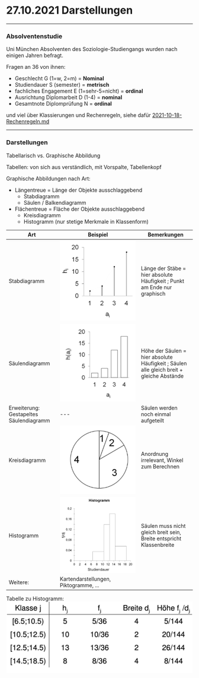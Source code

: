 # 27.10.2021  Darstellungen





---

### Absolventenstudie

Uni München Absolventen des Soziologie-Studiengangs wurden nach einigen Jahren befragt.

Fragen an 36 von ihnen:

- Geschlecht G (1=w, 2=m) = **Nominal**
- Studiendauer S (semester) = **metrisch**
- fachliches Engagement E (1=sehr-5=nicht) = **ordinal**
- Ausrichtung Diplomarbeit D (1-4) = **nominal**
- Gesamtnote Diplomprüfung N = **ordinal**

und viel über Klassierungen und Rechenregeln, siehe dafür  [2021-10-18-Rechenregeln.md](2021-10-18-Rechenregeln.md) 

---



### Darstellungen

Tabellarisch vs. Graphische Abbildung

Tabellen: von sich aus verständlich, mit Vorspalte, Tabellenkopf 

Graphische Abbildungen nach Art:

- Längentreue = Länge der Objekte ausschlaggebend
    - Stabdiagramm
    - Säulen / Balkendiagramm
- Flächentreue = Fläche der Objekte ausschlaggebend
    - Kreisdiagramm
    - Histogramm (nur stetige Merkmale in Klassenform)

| Art                                     | Beispiel                                            | Bemerkungen                                                  |
| --------------------------------------- | --------------------------------------------------- | ------------------------------------------------------------ |
| Stabdiagramm                            | ![2021-10-27-13-36](../images/2021-10-27-13-36.png) | Länge der Stäbe = hier absolute Häufigkeit ; Punkt am Ende nur graphisch |
| Säulendiagramm                          | ![2021-10-27-13-47](../images/2021-10-27-13-47.png) | Höhe der Säulen = hier absolute Häufigkeit ; Säulen alle gleich breit + gleiche Abstände |
| Erweiterung: Gestapeltes Säulendiagramm | ---                                                 | Säulen werden noch einmal aufgeteilt                         |
| Kreisdiagramm                           | ![2021-10-27-14-21](../images/2021-10-27-14-21.jpg) | Anordnung irrelevant, Winkel zum Berechnen                   |
| Histogramm                              | ![2021-10-27-14-28](../images/2021-10-27-14-28.jpg) | Säulen muss nicht gleich breit sein, Breite entspricht Klassenbreite |
| Weitere:                                | Kartendarstellungen, Piktogramme, ...               |                                                              |

Tabelle zu Histogramm: ![2021-10-27-14-30](../images/2021-10-27-14-30.jpg)

